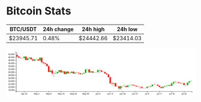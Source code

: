 # Bitcoin Stats

BTC/USDT|24h change|24h high|24h low|
|---|---|---|---|
|$23945.71|0.48%|$24442.66|$23414.03|

<img src="./chart.svg">
